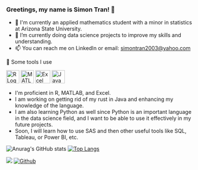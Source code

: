 ### Greetings, my name is Simon Tran! 👋
* 🔭 I'm currently an applied mathematics student with a minor in statistics at Arizona State University.
* 🌱 I’m currently doing data science projects to improve my skills and understanding.
* 📫 You can reach me on LinkedIn or email: simontran2003@yahoo.com


🚀  Some tools I use

<img src="https://www.r-project.org/logo/Rlogo.png" alt="R Logo" width="35" height="35"> <img src="https://github.com/SimonT2003/SimonT2003/assets/105665224/d0e4d573-ac62-4125-bf8f-84d6da2e8429" alt="MATLAB Logo" width="35" height="35"> <img src="https://github.com/SimonT2003/SimonT2003/assets/105665224/8ecb2fb9-4a90-4e6d-8d6b-ab8542c1ebb2" alt="Excel Logo" width="40" height="35"> <img src="https://github.com/SimonT2003/SimonT2003/assets/105665224/a94d9d54-15b7-4e02-8653-65cc3aa510a5" alt="Java Logo" width="35" height="35">

* I'm proficient in R, MATLAB, and Excel.
* I am working on getting rid of my rust in Java and enhancing my knowledge of the language.
* I am also learning Python as well since Python is an important language in the data science field, and I want to be able to use it effectively in my future projects.
* Soon, I will learn how to use SAS and then other useful tools like SQL, Tableau, or Power BI, etc.


![Anurag's GitHub stats](https://github-readme-stats.vercel.app/api?username=SimonT2003&show_icons=true&theme=radical) [![Top Langs](https://github-readme-stats-git-masterrstaa-rickstaa.vercel.app/api/top-langs/?username=SimonT2003&theme=algolia)](https://github.com/SimonT2003/github-readme-stats)


![](https://visitor-badge.laobi.icu/badge?page_id=SimonT2003.SimonT2003)
[![Github](https://img.shields.io/github/followers/SimonT2003?label=Follow&style=social)](https://github.com/SimonT2003)


